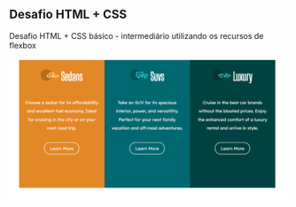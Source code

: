 ## Desafio HTML + CSS 

Desafio HTML + CSS básico - intermediário utilizando os recursos de flexbox


<img src="images/print.PNG" alt="print">